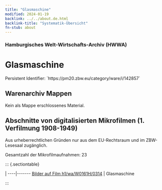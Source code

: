 ```yaml
---
title: "Glasmaschine"
modified: 2024-01-19
backlink: ../../about.de.html
backlink-title: "Systematik-Übersicht"
fn-stub: about
---
```


### Hamburgisches Welt-Wirtschafts-Archiv (HWWA)

# Glasmaschine

<div class="hint">Persistent Identifier: `https://pm20.zbw.eu/category/ware/i/142857`</div>







## Warenarchiv Mappen





Kein als Mappe erschlossenes Material.



<a id="filmsections" />

## Abschnitte von digitalisierten Mikrofilmen (1. Verfilmung 1908-1949)

<p>Aus urheberrechtlichen Gründen nur aus dem EU-Rechtsraum und im ZBW-Lesesaal zugänglich.</p>


<p>Gesamtzahl der Mikrofilmaufnahmen: 23</p>





::: {.sectiontable}

 | 
----|-------
<a class="btn" href="https://pm20.zbw.eu/film/h1/wa/W0161H/0314" rel="nofollow">Bilder auf Film h1/wa/W0161H/0314</a> | Glasmaschine


:::
















